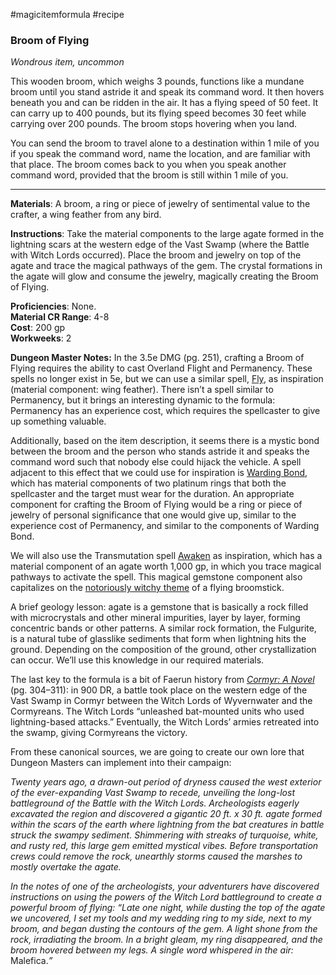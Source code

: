 #magicitemformula #recipe 
### Broom of Flying

_Wondrous item, uncommon_  

This wooden broom, which weighs 3 pounds, functions like a mundane broom until you stand astride it and speak its command word. It then hovers beneath you and can be ridden in the air. It has a flying speed of 50 feet. It can carry up to 400 pounds, but its flying speed becomes 30 feet while carrying over 200 pounds. The broom stops hovering when you land.

You can send the broom to travel alone to a destination within 1 mile of you if you speak the command word, name the location, and are familiar with that place. The broom comes back to you when you speak another command word, provided that the broom is still within 1 mile of you.

---

**Materials**: A broom, a ring or piece of jewelry of sentimental value to the crafter, a wing feather from any bird.

**Instructions**: Take the material components to the large agate formed in the lightning scars at the western edge of the Vast Swamp (where the Battle with Witch Lords occurred). Place the broom and jewelry on top of the agate and trace the magical pathways of the gem. The crystal formations in the agate will glow and consume the jewelry, magically creating the Broom of Flying.

**Proficiencies**: None.  
**Material CR Range**: 4-8  
**Cost**: 200 gp  
**Workweeks**: 2

**Dungeon Master Notes:** In the 3.5e DMG (pg. 251), crafting a Broom of Flying requires the ability to cast Overland Flight and Permanency. These spells no longer exist in 5e, but we can use a similar spell, [Fly](https://www.dndbeyond.com/spells/fly), as inspiration (material component: wing feather). There isn’t a spell similar to Permanency, but it brings an interesting dynamic to the formula: Permanency has an experience cost, which requires the spellcaster to give up something valuable.   

Additionally, based on the item description, it seems there is a mystic bond between the broom and the person who stands astride it and speaks the command word such that nobody else could hijack the vehicle. A spell adjacent to this effect that we could use for inspiration is [Warding Bond](https://www.dndbeyond.com/spells/warding-bond), which has material components of two platinum rings that both the spellcaster and the target must wear for the duration. An appropriate component for crafting the Broom of Flying would be a ring or piece of jewelry of personal significance that one would give up, similar to the experience cost of Permanency, and similar to the components of Warding Bond.   

We will also use the Transmutation spell [Awaken](https://www.dndbeyond.com/spells/awaken) as inspiration, which has a material component of an agate worth 1,000 gp, in which you trace magical pathways to activate the spell. This magical gemstone component also capitalizes on the [notoriously witchy theme](https://www.flutesloot.com/5e-guide-to-playing-a-witch/) of a flying broomstick.  

A brief geology lesson: agate is a gemstone that is basically a rock filled with microcrystals and other mineral impurities, layer by layer, forming concentric bands or other patterns. A similar rock formation, the Fulgurite, is a natural tube of glasslike sediments that form when lightning hits the ground. Depending on the composition of the ground, other crystallization can occur. We’ll use this knowledge in our required materials.  

The last key to the formula is a bit of Faerun history from [_Cormyr: A Novel_](https://forgottenrealms.fandom.com/wiki/Battle_with_the_Witch_Lords) (pg. 304–311): in 900 DR, a battle took place on the western edge of the Vast Swamp in Cormyr between the Witch Lords of Wyvernwater and the Cormyreans. The Witch Lords “unleashed bat-mounted units who used lightning-based attacks.” Eventually, the Witch Lords’ armies retreated into the swamp, giving Cormyreans the victory.   

From these canonical sources, we are going to create our own lore that Dungeon Masters can implement into their campaign:  

_Twenty years ago, a drawn-out period of dryness caused the west exterior of the ever-expanding Vast Swamp to recede, unveiling the long-lost battleground of the Battle with the Witch Lords. Archeologists eagerly excavated the region and discovered a gigantic 20 ft. x 30 ft. agate formed within the scars of the earth where lightning from the bat creatures in battle struck the swampy sediment. Shimmering with streaks of turquoise, white, and rusty red, this large gem emitted mystical vibes. Before transportation crews could remove the rock, unearthly storms caused the marshes to mostly overtake the agate._

_In the notes of one of the archeologists, your adventurers have discovered instructions on using the powers of the Witch Lord battleground to create a powerful broom of flying: “Late one night, while dusting the top of the agate we uncovered, I set my tools and my wedding ring to my side, next to my broom, and began dusting the contours of the gem. A light shone from the rock, irradiating the broom. In a bright gleam, my ring disappeared, and the broom hovered between my legs. A single word whispered in the air:_ Malefica._”_